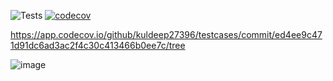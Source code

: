 ![Tests](https://github.com/kuldeep27396/testcases/actions/workflows/python-app.yml/badge.svg)
[![codecov](https://codecov.io/github/kuldeep27396/branch/main/graph/badge.svg)](https://codecov.io/gh/kuldeep27396/testcases)


https://app.codecov.io/github/kuldeep27396/testcases/commit/ed4ee9c471d91dc6ad3ac2f4c30c413466b0ee7c/tree

![image](https://github.com/user-attachments/assets/eafed21c-1018-402c-8d21-b31f1ae3f5f3)

